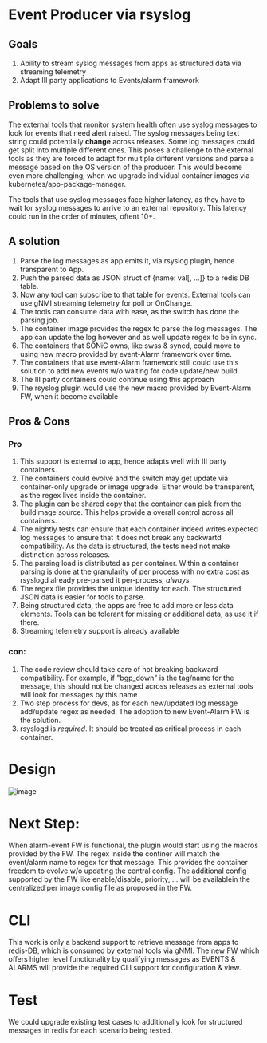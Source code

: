 # Event Producer via rsyslog

## Goals
1. Ability to stream syslog messages from apps as structured data via streaming telemetry
2. Adapt III party applications to Events/alarm framework

## Problems to solve
The external tools that monitor system health often use syslog messages to look for events that need alert raised.
The syslog messages being text string could potentially **change** across releases. Some log messages could get split into multiple different ones.
This poses a challenge to the external tools as they are forced to adapt for multiple different versions and parse a message based on the OS version of the producer.
This would become even more challenging, when we upgrade individual container images via kubernetes/app-package-manager.

The tools that use syslog messages face higher latency, as they have to wait for syslog messages to arrive to an external repository. 
This latency could run in the order of minutes, oftent 10+.

## A solution
1. Parse the log messages as app emits it, via rsyslog plugin, hence transparent to App.
2. Push the parsed data as JSON struct of {name: val[, ...]} to a redis DB table.
3. Now any tool can subscribe to that table for events. External tools can use gNMI streaming telemetry for poll or OnChange.
4. The tools can consume data with ease, as the switch has done the parsing job.
5. The container image provides the regex to parse the log messages. The app can update the log however and as well update regex to be in sync.
6. The containers that SONiC owns, like swss & syncd, could move to using new macro provided by event-Alarm framework over time.
7. The containers that use event-Alarm framework still could use this solution to add new events w/o waiting for code update/new build.
8. The III party containers could continue using this approach
9. The rsyslog plugin would use the new macro provided by Event-Alarm FW, when it become available

## Pros & Cons

### Pro
1) This support is external to app, hence adapts well with III party containers.
2) The containers could evolve and the switch may get update via container-only upgrade or image upgrade. Either would be transparent, as the regex lives inside the container.
3) The plugin can be shared copy that the container can pick from the buildimage source. This helps provide a overall control across all containers.
4) The nightly tests can ensure that each container indeed writes expected log messages to ensure that it does not break any backwartd compatibility. As the data is structured, the tests need not make distinction across releases.
5) The parsing load is distributed as per container. Within a container parsing is done at the granularity of per process with no extra cost as rsyslogd already pre-parsed it per-process, *always*
7) The regex file provides the unique identity for each. The structured JSON data is easier for tools to parse.
8) Being structured data, the apps are free to add more or less data elements. Tools can be tolerant for missing or additional data, as use it if there.
9) Streaming telemetry support is already available

### con:
1) The code review should take care of not breaking backward compatibility. For example, if "bgp_down" is the tag/name for the message, this should not be changed across releases as external tools will look for messages by this name
2) Two step process for devs, as for each new/updated log message add/update regex as needed. The adoption to new Event-Alarm FW is the solution.
3) rsyslogd is *required*. It should be treated as critical process in each container.

# Design

![image](https://user-images.githubusercontent.com/47282725/155053818-fa50ec78-4e78-425e-be9a-20a851570730.png)


# Next Step:
When alarm-event FW is functional, the plugin would start using the macros provided by the FW.
The regex inside the continer will match the event/alarm name to regex for that message. This provides the container freedom to evolve w/o updating the central config.
The additional config supported by the FW like enable/disable, priority, ... will be availablein the centralized per image config file as proposed in the FW.

# CLI
This work is only a backend support to retrieve message from apps to redis-DB, which is consumed by external tools via gNMI.
The new FW which offers higher level functionality by qualifying messages as EVENTS & ALARMS will provide the required CLI support for configuration & view.


# Test
We could upgrade existing test cases to additionally look for structured messages in redis for each scenario being tested.

